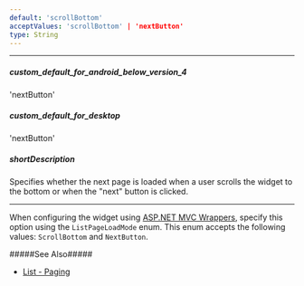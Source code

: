 ```yaml
---
default: 'scrollBottom'
acceptValues: 'scrollBottom' | 'nextButton'
type: String
---
```

---
##### custom_default_for_android_below_version_4
'nextButton'

##### custom_default_for_desktop
'nextButton'

##### shortDescription
Specifies whether the next page is loaded when a user scrolls the widget to the bottom or when the "next" button is clicked.

---
When configuring the widget using [ASP.NET MVC Wrappers](/concepts/35%20ASP.NET%20MVC%20Wrappers/20%20Fundamentals '/Documentation/Guide/ASP.NET_MVC_Wrappers/Fundamentals/'), specify this option using the `ListPageLoadMode` enum. This enum accepts the following values: `ScrollBottom` and `NextButton`.

#####See Also#####
- [List - Paging](/concepts/05%20Widgets/List/08%20Paging.md '/Documentation/Guide/Widgets/List/Paging/')